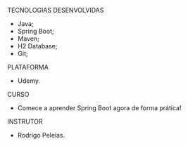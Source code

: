 TECNOLOGIAS DESENVOLVIDAS
- Java;
- Spring Boot;
- Maven;
- H2 Database;
- Git;

PLATAFORMA
- Udemy.

CURSO
- Comece a aprender Spring Boot agora de forma prática!

INSTRUTOR
- Rodrigo Peleias.

